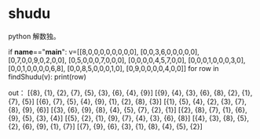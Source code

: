 # shudu
python 解数独。

if __name__=="__main__":
    v=[[8,0,0,0,0,0,0,0,0],
       [0,0,3,6,0,0,0,0,0],
       [0,7,0,0,9,0,2,0,0],
       [0,5,0,0,0,7,0,0,0],
       [0,0,0,0,4,5,7,0,0],
       [0,0,0,1,0,0,0,3,0],
       [0,0,1,0,0,0,0,6,8],
       [0,0,8,5,0,0,0,1,0],
       [0,9,0,0,0,0,4,0,0]]
    for row in findShudu(v):
        print(row)
        
out：
[{8}, {1}, {2}, {7}, {5}, {3}, {6}, {4}, {9}]
[{9}, {4}, {3}, {6}, {8}, {2}, {1}, {7}, {5}]
[{6}, {7}, {5}, {4}, {9}, {1}, {2}, {8}, {3}]
[{1}, {5}, {4}, {2}, {3}, {7}, {8}, {9}, {6}]
[{3}, {6}, {9}, {8}, {4}, {5}, {7}, {2}, {1}]
[{2}, {8}, {7}, {1}, {6}, {9}, {5}, {3}, {4}]
[{5}, {2}, {1}, {9}, {7}, {4}, {3}, {6}, {8}]
[{4}, {3}, {8}, {5}, {2}, {6}, {9}, {1}, {7}]
[{7}, {9}, {6}, {3}, {1}, {8}, {4}, {5}, {2}]
